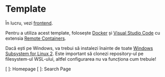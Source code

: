 # Template

În lucru, vezi [frontend](client/README.md).

Pentru a utiliza acest template, folosește [Docker][1] și [Visual Studio Code][2] cu extensia [Remote Containers][3].

Dacă ești pe Windows, va trebui să instalezi înainte de toate [Windows Subsystem for Linux 2][4]. Este important să clonezi repository-ul pe filesystem-ul WSL-ului, altfel configurarea nu va funcționa cum trebuie!

[//]: # 'FIXME: Make Jest work with Svelte'
[//]: # 'TODO: Configure Cypress'
[//]: # 'TODO: Create backend configuration'
[//]: # 'TODO: Configure Github Actions'

[1]: https://www.docker.com/
[2]: https://code.visualstudio.com/
[3]: https://marketplace.visualstudio.com/items?itemName=ms-vscode-remote.remote-containers
[4]: https://docs.microsoft.com/en-us/windows/wsl/install-win10

[ ]: Homepage
[ ]: Search Page
